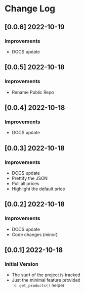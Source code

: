 # Change Log

## [0.0.6] 2022-10-19
### Improvements

- DOCS update

## [0.0.5] 2022-10-18
### Improvements

- Rename Public Repo 

## [0.0.4] 2022-10-18
### Improvements

- DOCS update

## [0.0.3] 2022-10-18
### Improvements

- DOCS update
- Prettify the JSON
- Pull all prices
- Highlight the default price

## [0.0.2] 2022-10-18
### Improvements

- DOCS update
- Code changes (minor)

## [0.0.1] 2022-10-18
### Initial Version

- The start of the project is tracked
- Just the minimal feature provided
  - `get_products()` helper

